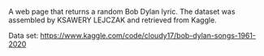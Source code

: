 A web page that returns a random Bob Dylan lyric. The dataset was assembled by KSAWERY LEJCZAK and retrieved from Kaggle. 


Data set:
https://www.kaggle.com/code/cloudy17/bob-dylan-songs-1961-2020
 
